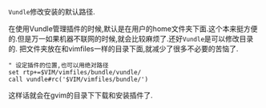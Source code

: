 
`Vundle`修改安装的默认路径.

在使用Vundle管理插件的时候,默认是在用户的home文件夹下面.这个本来挺方便的.但是万一如果机器不联网的时候,就会比较麻烦了.还好`Vundle`是可以修改目录的.
把文件夹放在和vimfiles一样的目录下面,就减少了很多不必要的苦恼了.


```vim
" 设定插件的位置,也可以用绝对路径
set rtp+=$VIM/vimfiles/bundle/vundle/
call vundle#rc('$VIM/vimfiles/bundle/')
```

这样话就会在gvim的目录下下载和安装插件了.